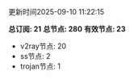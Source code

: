 更新时间2025-09-10 11:22:15

**总订阅: 21**
**总节点: 280**
**有效节点: 23**
- v2ray节点: 20
- ss节点: 2
- trojan节点: 1
